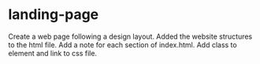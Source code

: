 # landing-page
Create a web page following a design layout.
Added the website structures to the html file.
Add a note for each section of index.html.
Add class to element and link to css file.
